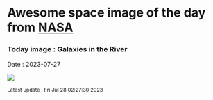 
# Awesome space image of the day from [NASA](https://api.nasa.gov/)

### Today image : Galaxies in the River
Date : 2023-07-27

![](https://apod.nasa.gov/apod/image/2307/noirlab2321a_ngc1532_1024.jpg)

<small>Latest update : Fri Jul 28 02:27:30 2023</small>
        